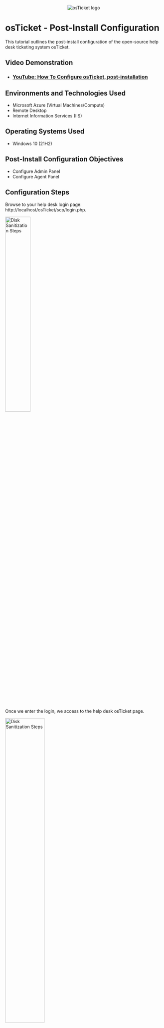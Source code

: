 <p align="center">
<img src="https://i.imgur.com/Clzj7Xs.png" alt="osTicket logo"/>
</p>

<h1>osTicket - Post-Install Configuration</h1>
This tutorial outlines the post-install configuration of the open-source help desk ticketing system osTicket.<br />


<h2>Video Demonstration</h2>

- ### [YouTube: How To Configure osTicket, post-installation](https://www.youtube.com)

<h2>Environments and Technologies Used</h2>

- Microsoft Azure (Virtual Machines/Compute)
- Remote Desktop
- Internet Information Services (IIS)

<h2>Operating Systems Used </h2>

- Windows 10</b> (21H2)

<h2>Post-Install Configuration Objectives</h2>

- Configure Admin Panel
- Configure Agent Panel

<h2>Configuration Steps</h2>

Browse to your help desk login page: http://localhost/osTicket/scp/login.php.
<p>
<img src="https://i.imgur.com/QFnwCHP.png" height="40%" width="40%" alt="Disk Sanitization Steps"/>
</p>
<p>
Once we enter the login, we access to the help desk osTicket page.
</p>
<img src="https://i.imgur.com/cK10TNq.png" height="50%" width="50%" alt="Disk Sanitization Steps"/>
</p>
We will first configure the Admin Panel: right now it is on Agent Panel and we need to switch by clicking on to Admin Panel.  
</p>
<img src="https://i.imgur.com/Gu6luTC.png" height="50%" width="50%" alt="Disk Sanitization Steps"/>
</p>
1.) Configure Roles.
</p>
a. Admin Panel -> Agents -> Roles and click on Add New Role.
</p>
<img src="https://i.imgur.com/y7jioJi.png" height="50%" width="50%" alt="Disk Sanitization Steps"/>
</p>
b. Create a new role Supreme Admin and set the Permissions.
</p>
<img src="https://i.imgur.com/jBk15WE.png" height="50%" width="50%" alt="Disk Sanitization Steps"/>
</p>
<img src="https://i.imgur.com/xdHiX5e.png" height="50%" width="50%" alt="Disk Sanitization Steps"/>
</p>
<img src="https://i.imgur.com/6DXNZDA.png" height="50%" width="50%" alt="Disk Sanitization Steps"/>
</p>
<img src="https://i.imgur.com/5Q4zf9p.png" height="50%" width="50%" alt="Disk Sanitization Steps"/>
</p>
The new role has been succesfully added.
</p>
<img src="https://i.imgur.com/AuWQuDI.png" height="50%" width="50%" alt="Disk Sanitization Steps"/>
</p>
2.) Configure Departments.
a. Admin Panel -> Agents -> Departments and click on Add New Department.
</p>
<img src="https://i.imgur.com/sPQ90NK.png" height="50%" width="50%" alt="Disk Sanitization Steps"/>
</p>
b. Create a department System Administrators.
</p>
<img src="https://i.imgur.com/bbLiWTU.png" height="50%" width="50%" alt="Disk Sanitization Steps"/>
</p>
<img src="https://i.imgur.com/XB1J2cc.png" height="50%" width="50%" alt="Disk Sanitization Steps"/>
</p>
The new Department has been successfully added.
</p>
<img src="https://i.imgur.com/VLJtzbM.png" height="50%" width="50%" alt="Disk Sanitization Steps"/>
</p>
4.) Configure Teams.
</p>
a. Admin Panel -> Agents -> Teams and click on Add New Team.
</p>
<img src="https://i.imgur.com/" height="50%" width="50%" alt="Disk Sanitization Steps"/>
</p>
- Create Level I Support.
</p>
<img src="https://i.imgur.com/" height="50%" width="50%" alt="Disk Sanitization Steps"/>
</p>
<img src="https://i.imgur.com/" height="50%" width="50%" alt="Disk Sanitization Steps"/>
</p>
The new Level I Support Team has been successfully added.
</p>
<img src="https://i.imgur.com/" height="50%" width="50%" alt="Disk Sanitization Steps"/>
</p>
- Create Level II Support.
</p>
<img src="https://i.imgur.com/9aOmUIM.png" height="50%" width="50%" alt="Disk Sanitization Steps"/>
</p>
<img src="https://i.imgur.com/pacUKXp.png" height="50%" width="50%" alt="Disk Sanitization Steps"/>
</p>
The new Level II Support Team has been successfully added.
</p>
<img src="https://i.imgur.com/" height="50%" width="50%" alt="Disk Sanitization Steps"/>
</p>
5.) Allow anyone to create tickets.
</p>
a. Admin Panel -> Settings -> User Settings.
<p>
b. Registration Required: Require registration and login to create tickets.
</p>
<img src="https://i.imgur.com/qiRJABS.png" height="50%" width="50%" alt="Disk Sanitization Steps"/>
</p>
Successfully update User Settings and Options.
<img src="https://i.imgur.com/07EIBsk.png" height="50%" width="50%" alt="Disk Sanitization Steps"/>
</p>
6.) Configure Agents (workers).
</p>
a. Admin Panel -> Agents -> Add New Agent named Jane, Set Password, Status and Settings.
<img src="https://i.imgur.com/1oBiF0q.png" height="50%" width="50%" alt="Disk Sanitization Steps"/>
</p>
Access.
<img src="https://i.imgur.com/tWgjyqJ.png" height="50%" width="50%" alt="Disk Sanitization Steps"/>
</p>
Permissions.
<img src="https://i.imgur.com/pMzZDmR.png" height="50%" width="50%" alt="Disk Sanitization Steps"/>
</p>
Teams.
<img src="https://i.imgur.com/6lgxbqV.png" height="50%" width="50%" alt="Disk Sanitization Steps"/>
</p>
We successfully added Jane.
<img src="https://i.imgur.com/jazT5pU.png" height="50%" width="50%" alt="Disk Sanitization Steps"/>
</p>
b. Admin Panel -> Agents -> Add New Agent named John, Set Password, Status and Settings.
</p>
<img src="https://i.imgur.com/AVSgFvP.png" height="50%" width="50%" alt="Disk Sanitization Steps"/>
</p>
Access.
<img src="https://i.imgur.com/JHAro3S.png" height="50%" width="50%" alt="Disk Sanitization Steps"/>
</p>
We successfully added Jane.
<img src="https://i.imgur.com/I6FHkx8.png" height="50%" width="50%" alt="Disk Sanitization Steps"/>
</p>
<img src="https://i.imgur.com/4TNOLW4.png" height="50%" width="50%" alt="Disk Sanitization Steps"/>
</p>
7.) Configure SLA.
</p>
a. Admin Panel -> Manage -> SLA..
</p>
- Create Sev-A (1 hour, 24/7).
<img src="https://i.imgur.com/HaoZz3D.png" height="50%" width="50%" alt="Disk Sanitization Steps"/>
</p>
Plan successfully added.
<img src="https://i.imgur.com/lYBwyHH.png" height="50%" width="50%" alt="Disk Sanitization Steps"/>
</p>
- Create Sev-B (4 hours, 24/7).
<img src="https://i.imgur.com/zDFEybd.png" height="50%" width="50%" alt="Disk Sanitization Steps"/>
</p>
Plan successfully added.
<img src="https://i.imgur.com/tctmvCk.png" height="50%" width="50%" alt="Disk Sanitization Steps"/>
</p>
- Create Sev-C (8 hours, business hours).
<img src="https://i.imgur.com/YVrXaYQ.png" height="50%" width="50%" alt="Disk Sanitization Steps"/>
</p>
Plan successfully added.
<img src="https://i.imgur.com/R3qvxgo.png" height="50%" width="50%" alt="Disk Sanitization Steps"/>
</p>
8.) Configure Help Topics.
</p>
Admin Panel -> Manage -> Help Topics and Add Neww Help Topic.
<img src="https://i.imgur.com/B9UOVQy.png" height="50%" width="50%" alt="Disk Sanitization Steps"/>
</p>
- Business Critical Outage.
<img src="https://i.imgur.com/B4wgIlx.png" height="50%" width="50%" alt="Disk Sanitization Steps"/>
<img src="https://i.imgur.com/0sai93W.png" height="50%" width="50%" alt="Disk Sanitization Steps"/>
</p>
- Personal Computer Issues.
<img src="https://i.imgur.com/t8sUXJq.png" height="50%" width="50%" alt="Disk Sanitization Steps"/>
<img src="https://i.imgur.com/14mTEvS.png" height="50%" width="50%" alt="Disk Sanitization Steps"/>
</p>
- Equipment Request.
<img src="https://i.imgur.com/DYbSvoq.png" height="50%" width="50%" alt="Disk Sanitization Steps"/>
<img src="https://i.imgur.com/" height="50%" width="50%" alt="Disk Sanitization Steps"/>
</p>
- Password Reset.
<img src="https://i.imgur.com/ASavUeB.png" height="50%" width="50%" alt="Disk Sanitization Steps"/>
<img src="https://i.imgur.com/0RgA3bk.png" height="50%" width="50%" alt="Disk Sanitization Steps"/>
</p>
We successfully added New Help Topic.
<img src="https://i.imgur.com/kPJzRQp.png" height="50%" width="50%" alt="Disk Sanitization Steps"/>
</p>
9.) Now, we can switch back to Agent Panel and Configure Users (customers).
</p>
<img src="https://i.imgur.com/BGJq9k7.png" height="50%" width="50%" alt="Disk Sanitization Steps"/>
</p>
a. Agent Panel -> Users -> Add New User named Karen.
</p>
<img src="https://i.imgur.com/QXbZirg.png" height="50%" width="50%" alt="Disk Sanitization Steps"/>
<img src="https://i.imgur.com/I2YxPNp.png" height="50%" width="50%" alt="Disk Sanitization Steps"/>
</p>
b. Agent Panel -> Users -> Add New User named Ken.
</p>
<img src="https://i.imgur.com/QKCgvCg.png" height="50%" width="50%" alt="Disk Sanitization Steps"/>
<img src="https://i.imgur.com/ud7cPse.png" height="50%" width="50%" alt="Disk Sanitization Steps"/>
</p>
All User have been added successfully.
<img src="https://i.imgur.com/0jWlIux.png" height="80%" width="80%" alt="Disk Sanitization Steps"/>
</p>
<p>
We can now proceed with lifecycle of tickets.
